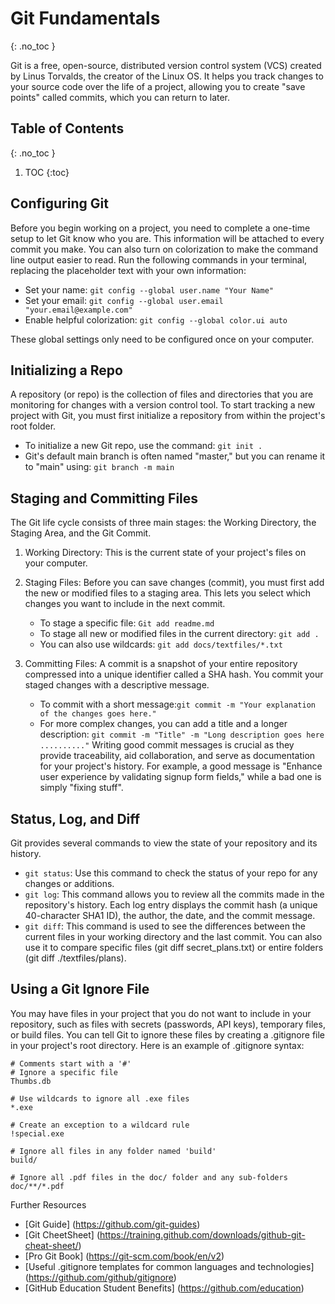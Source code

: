 <!-- prettier-ignore-start -->
# Git Fundamentals
{: .no_toc }

Git is a free, open-source, distributed version control system (VCS) created by Linus Torvalds, the creator of the Linux OS. It helps you track changes to your source code over the life of a project, allowing you to create "save points" called commits, which you can return to later.

## Table of Contents
{: .no_toc }

1. TOC
{:toc}

## Configuring Git

Before you begin working on a project, you need to complete a one-time setup to let Git know who you are. This information will be attached to every commit you make. You can also turn on colorization to make the command line output easier to read.
Run the following commands in your terminal, replacing the placeholder text with your own information:

- Set your name: `git config --global user.name "Your Name"`
- Set your email: `git config --global user.email "your.email@example.com"`
- Enable helpful colorization: `git config --global color.ui auto`

These global settings only need to be configured once on your computer.


## Initializing a Repo

A repository (or repo) is the collection of files and directories that you are monitoring for changes with a version control tool. To start tracking a new project with Git, you must first initialize a repository from within the project's root folder.
- To initialize a new Git repo, use the command: `git init .`
- Git's default main branch is often named "master," but you can rename it to "main" using: `git branch -m main`



## Staging and Committing Files

The Git life cycle consists of three main stages: the Working Directory, the Staging Area, and the Git Commit.
1. Working Directory: This is the current state of your project's files on your computer.
2. Staging Files: Before you can save changes (commit), you must first add the new or modified files to a staging area. This lets you select which changes you want to include in the next commit.
    - To stage a specific file: `Git add readme.md`
    - To stage all new or modified files in the current directory: `git add .`
    - You can also use wildcards: `git add docs/textfiles/*.txt`

3. Committing Files: A commit is a snapshot of your entire repository compressed into a unique identifier called a SHA hash. You commit your staged changes with a descriptive message.
    - To commit with a short message:`git commit -m "Your explanation of the changes goes here."`
    - For more complex changes, you can add a title and a longer description: `git commit -m "Title" -m "Long description goes here .........."`
Writing good commit messages is crucial as they provide traceability, aid collaboration, and serve as documentation for your project's history. For example, a good message is "Enhance user experience by validating signup form fields," while a bad one is simply "fixing stuff".


## Status, Log, and Diff

Git provides several commands to view the state of your repository and its history.
- `git status`: Use this command to check the status of your repo for any changes or additions.
- `git log`: This command allows you to review all the commits made in the repository's history. Each log entry displays the commit hash (a unique 40-character SHA1 ID), the author, the date, and the commit message.
- `git diff`: This command is used to see the differences between the current files in your working directory and the last commit. You can also use it to compare specific files (git diff secret_plans.txt) or entire folders (git diff ./textfiles/plans).


## Using a Git Ignore File

You may have files in your project that you do not want to include in your repository, such as files with secrets (passwords, API keys), temporary files, or build files. You can tell Git to ignore these files by creating a .gitignore file in your project's root directory.
Here is an example of .gitignore syntax:

```
# Comments start with a '#'
# Ignore a specific file
Thumbs.db

# Use wildcards to ignore all .exe files
*.exe

# Create an exception to a wildcard rule
!special.exe

# Ignore all files in any folder named 'build'
build/

# Ignore all .pdf files in the doc/ folder and any sub-folders
doc/**/*.pdf
```

Further Resources

- [Git Guide] (https://github.com/git-guides)
- [Git CheetSheet] (https://training.github.com/downloads/github-git-cheat-sheet/)
- [Pro Git Book] (https://git-scm.com/book/en/v2)
- [Useful .gitignore templates for common languages and technologies] (https://github.com/github/gitignore)
- [GitHub Education Student Benefits] (https://github.com/education)


<!-- prettier-ignore-end -->

